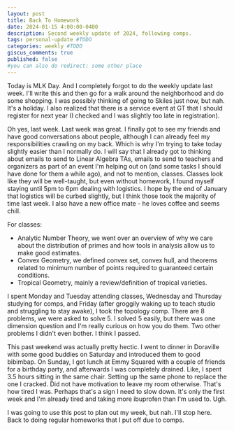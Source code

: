 ```yaml
---
layout: post
title: Back To Homework
date: 2024-01-15 4:00:00-0400
description: Second weekly update of 2024, following comps.
tags: personal-update #TODO
categories: weekly #TODO
giscus_comments: true
published: false
#you can also do redirect: some other place
---
```


Today is MLK Day. And I completely forgot to do the weekly update last week. I'll write this and then go for a walk around the neighborhood and do some shopping. I was possibly thinking of going to Skiles just now, but nah. It's a holiday. I also realized that there is a service event at GT that I should register for next year (I checked and I was slightly too late in registration).

Oh yes, last week. Last week was great. I finally got to see my friends and have good conversations about people, although I can already feel my responsibilities crawling on my back. Which is why I'm trying to take today slightly easier than I normally do. I will say that I already got to thinking about emails to send to Linear Algebra TAs, emails to send to teachers and organizers as part of an event I'm helping out on (and some tasks I should have done for them a while ago), and not to mention, classes. Classes look like they will be well-taught, but even without homework, I found myself staying until 5pm to 6pm dealing with logistics. I hope by the end of January that logistics will be curbed slightly, but I think those took the majority of time last week. I also have a new office mate - he loves coffee and seems chill.

For classes:
- Analytic Number Theory, we went over an overview of why we care about the distribution of primes and how tools in analysis allow us to make good estimates. 
- Convex Geometry, we defined convex set, convex hull, and theorems related to minimum number of points required to guaranteed certain conditions.
- Tropical Geometry, mainly a review/definition of tropical varieties.

I spent Monday and Tuesday attending classes, Wednesday and Thursday studying for comps, and Friday (after groggily waking up to teach studio and struggling to stay awake), I took the topology comp. There are 8 problems, we were asked to solve 5. I solved 5 easily, but there was one dimension question and I'm really curious on how you do them. Two other problems I didn't even bother. I think I passed.

This past weekend was actually pretty hectic. I went to dinner in Doraville with some good buddies on Saturday and introduced them to good bibimbap. On Sunday, I got lunch at Emmy Squared with a couple of friends for a birthday party, and afterwards I was completely drained. Like, I spent 3.5 hours sitting in the same chair. Setting up the same phone to replace the one I cracked. Did not have motivation to leave my room otherwise. That's how tired I was. Perhaps that's a sign I need to slow down. It's only the first week and I'm already tired and taking more ibuprofen than I'm used to. Ugh.

I was going to use this post to plan out my week, but nah. I'll stop here. Back to doing regular homeworks that I put off due to comps.